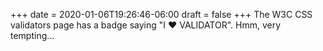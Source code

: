 +++
date = 2020-01-06T19:26:46-06:00
draft = false
+++
The W3C CSS validators page has a badge saying "I ♥ VALIDATOR". Hmm, very tempting...
